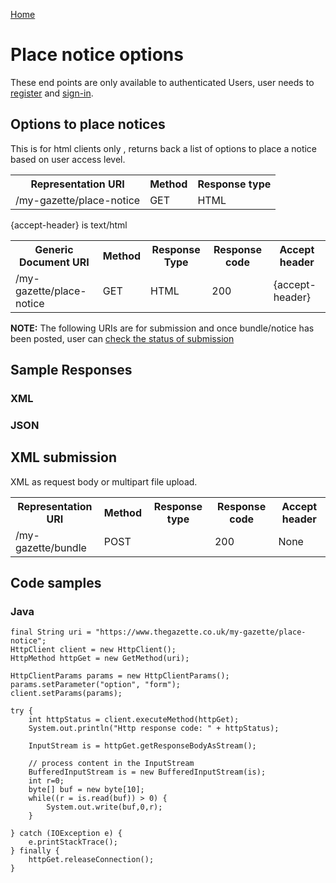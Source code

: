 [Home](../home.md)
# Place notice options #

These end points are only available to authenticated Users, user needs  to [register](../authentication/registration.md) and [sign-in](../authentication/sign-in.md).

## Options to place notices ##

This is for html clients only , returns back a list of options to place a notice based on user access level.
<table>
<tr>
	<th>Representation URI</th>
	<th>Method</th>
	<th>Response type</th>
</tr>
<tr>
	<td>/my-gazette/place-notice</td>
	<td>GET</td>
	<td>HTML</td>
</tr>
</table>

{accept-header} is text/html

<table>
<tr>
	<th>Generic Document URI</th>
	<th>Method</th>
	<th>Response Type</th>
	<th>Response code</th>
	<th>Accept header​</th>
</tr>
<tr>
	<td>/my-gazette/place-notice</td>
	<td>GET</td>
	<td>HTML</td>
	<td>200</td>
	<td>{accept-header}</td>
</tr>
</table>

**NOTE:** The following URIs are for submission and once bundle/notice has been posted, user can [check the status of submission](notice-submissions.md)

## Sample Responses ##

### XML ###
### JSON ###



## XML submission ##

XML as request body or multipart file upload.
<table>
<tr>
	<th>Representation URI</th>
	<th>Method</th>
	<th>Response type</th>
	<th>Response code</th>
	<th>Accept header​</th>
</tr>
<tr>
	<td>/my-gazette/bundle</td>
	<td>POST</td>
	<td></td>
	<td>200</td>
	<td>None</td>
</tr>
</table>

## Code samples

### Java ###

	final String uri = "https://www.thegazette.co.uk/my-gazette/place-notice";
	HttpClient client = new HttpClient();
	HttpMethod httpGet = new GetMethod(uri);
	
	HttpClientParams params = new HttpClientParams();
	params.setParameter("option", "form");
	client.setParams(params);

	try {
	    int httpStatus = client.executeMethod(httpGet);
	    System.out.println("Http response code: " + httpStatus);
	    
	    InputStream is = httpGet.getResponseBodyAsStream();
		
		// process content in the InputStream
		BufferedInputStream is = new BufferedInputStream(is);
	    int r=0;
	    byte[] buf = new byte[10];
	    while((r = is.read(buf)) > 0) {
	        System.out.write(buf,0,r);
	    }
	    
	} catch (IOException e) {
	    e.printStackTrace();
	} finally {
	    httpGet.releaseConnection();
	}
	